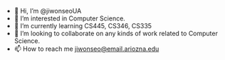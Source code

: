 - 👋 Hi, I’m @jiwonseoUA
- 👀 I’m interested in Computer Science.
- 🌱 I’m currently learning CS445, CS346, CS335
- 💞️ I’m looking to collaborate on any kinds of work related to Computer Science.
- 📫 How to reach me jiwonseo@email.ariozna.edu

<!---
jiwonseoUA/jiwonseoUA is a ✨ special ✨ repository because its `README.md` (this file) appears on your GitHub profile.
You can click the Preview link to take a look at your changes.
--->

